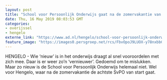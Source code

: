 ```yaml
---
layout: post
title: "School voor Persoonlijk Onderwijs gaat na de zomervakantie van start in Hengelo"
date: Thu, 16 May 2019 08:03:53 GMT
categories: 
- overijssel 
- hengelo 
externe_link: "https://www.ad.nl/hengelo/school-voor-persoonlijk-onderwijs-gaat-na-de-zomervakantie-van-start-in-hengelo~aa8743f3/"
feature_image: "https://images0.persgroep.net/rcs/FbvOpoJ9LUOX-y78nxbbGM2x9lE/diocontent/147327980/_fitwidth/400/?appId=21791a8992982cd8da851550a453bd7f&quality=0.7"
---
```


HENGELO - Wie ‘nieuw’ is in het onderwijs draagt al snel vooroordelen met zich mee. Daar is er weer zo’n ‘vernieuwer’. Gedoemd om te mislukken. Maar zo nieuw is de School voor Persoonlijk Onderwijs helemaal niet. Wel voor Hengelo, waar na de zomervakantie de achtste SvPO van start gaat.

